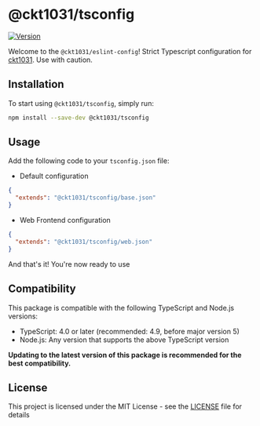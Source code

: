# @ckt1031/tsconfig

[![Version](https://img.shields.io/npm/v/@ckt1031/tsconfig.svg?style=flat-square)](https://www.npmjs.com/package/@ckt1031/tsconfig)

Welcome to the `@ckt1031/eslint-config`! Strict Typescript configuration for [ckt1031](https://github.com/ckt1031). Use with caution.

## Installation

To start using `@ckt1031/tsconfig`, simply run:

```bash
npm install --save-dev @ckt1031/tsconfig
```

## Usage

Add the following code to your `tsconfig.json` file:

- Default configuration

```json
{
  "extends": "@ckt1031/tsconfig/base.json"
}
```

- Web Frontend configuration

```json
{
  "extends": "@ckt1031/tsconfig/web.json"
}
```

And that's it! You're now ready to use

## Compatibility

This package is compatible with the following TypeScript and Node.js versions:

- TypeScript: 4.0 or later (recommended: 4.9, before major version 5)
- Node.js: Any version that supports the above TypeScript version

**Updating to the latest version of this package is recommended for the best compatibility.**

## License

This project is licensed under the MIT License - see the [LICENSE](./LICENSE) file for details
